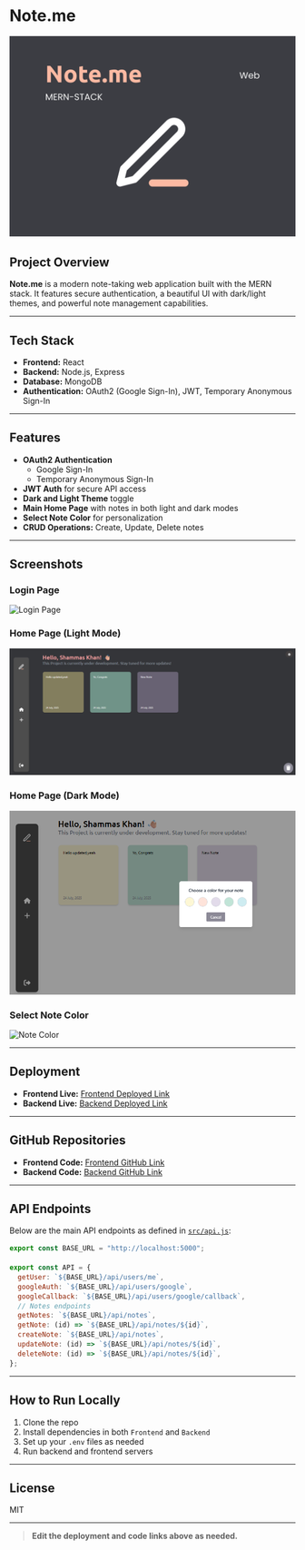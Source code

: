 # Note.me

![Cover](assets/COVER.png)

## Project Overview

**Note.me** is a modern note-taking web application built with the MERN stack. It features secure authentication, a beautiful UI with dark/light themes, and powerful note management capabilities.

---

## Tech Stack

- **Frontend:** React
- **Backend:** Node.js, Express
- **Database:** MongoDB
- **Authentication:** OAuth2 (Google Sign-In), JWT, Temporary Anonymous Sign-In

---

## Features

- **OAuth2 Authentication**
  - Google Sign-In
  - Temporary Anonymous Sign-In
- **JWT Auth** for secure API access
- **Dark and Light Theme** toggle
- **Main Home Page** with notes in both light and dark modes
- **Select Note Color** for personalization
- **CRUD Operations:** Create, Update, Delete notes

---

## Screenshots

### Login Page

![Login Page](assets/iamge.png)

### Home Page (Light Mode)

![Home Light](assets/image2.png)

### Home Page (Dark Mode)

![Home Dark](assets/image3.png)

### Select Note Color

![Note Color](assets/image4.png)

---

## Deployment

- **Frontend Live:** [Frontend Deployed Link](#)
- **Backend Live:** [Backend Deployed Link](#)

---

## GitHub Repositories

- **Frontend Code:** [Frontend GitHub Link](#)
- **Backend Code:** [Backend GitHub Link](#)

---

## API Endpoints

Below are the main API endpoints as defined in [`src/api.js`](Frontend/src/api.js):

```js
export const BASE_URL = "http://localhost:5000";

export const API = {
  getUser: `${BASE_URL}/api/users/me`,
  googleAuth: `${BASE_URL}/api/users/google`,
  googleCallback: `${BASE_URL}/api/users/google/callback`,
  // Notes endpoints
  getNotes: `${BASE_URL}/api/notes`,
  getNote: (id) => `${BASE_URL}/api/notes/${id}`,
  createNote: `${BASE_URL}/api/notes`,
  updateNote: (id) => `${BASE_URL}/api/notes/${id}`,
  deleteNote: (id) => `${BASE_URL}/api/notes/${id}`,
};
```

---

## How to Run Locally

1. Clone the repo
2. Install dependencies in both `Frontend` and `Backend`
3. Set up your `.env` files as needed
4. Run backend and frontend servers

---

## License

MIT

---

> **Edit the deployment and code links above as needed.**
